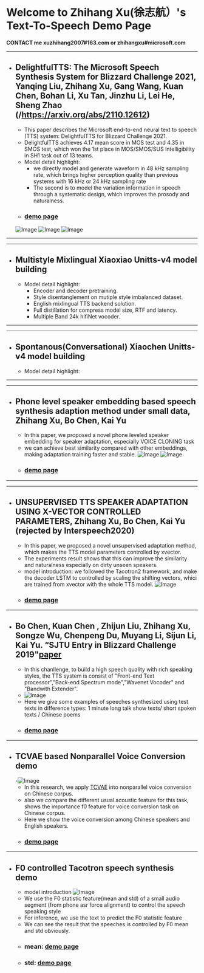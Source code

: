 # Welcome to Zhihang Xu(徐志航）'s Text-To-Speech Demo Page
**CONTACT me xuzhihang2007#163.com or zhihangxu#microsoft.com**

***
- ## DelightfulTTS: The Microsoft Speech Synthesis System for Blizzard Challenge 2021, Yanqing Liu, Zhihang Xu, Gang Wang, Kuan Chen, Bohan Li, Xu Tan, Jinzhu Li, Lei He, Sheng Zhao (/https://arxiv.org/abs/2110.12612)
  - This paper describes the Microsoft end-to-end neural text to speech (TTS) system: DelightfulTTS for Blizzard Challenge 2021. 
  - DelightfulTTS achieves 4.17 mean score in MOS test and 4.35 in SMOS test, which won the 1st place in MOS/SMOS/SUS intelligibility in SH1 task out of 13 teams.
  - Model detail highlight: 
    - we directly model and generate waveform in 48 kHz sampling rate, which brings higher perception quality than previous systems with 16 kHz or 24 kHz sampling rate
    - The second is to model the variation information in speech through a systematic design, which improves the prosody and naturalness. 
  - ### [demo page](/htmls/bc2021.html)
  ![Image](/pic/bc2021/struct.png)
  ![Image](/pic/bc2021/MOS.jpg) ![Image](/pic/bc2021/SMOS.png)

***

***
- ## Multistyle Mixlingual Xiaoxiao Unitts-v4 model building
  - Model detail highlight: 
    - Encoder and decoder pretraining.
    - Style disentanglement on mutiple style imbalanced dataset.
    - English mixlingual TTS backend solution.
    - Full distillation for compress model size, RTF and latency.
    - Multiple Band 24k hifiNet vocoder.
***

***
- ## Spontanous(Conversational) Xiaochen Unitts-v4 model building
  - Model detail highlight: 
***

***
- ## Phone level speaker embedding based speech synthesis adaption method under small data, Zhihang Xu, Bo Chen, Kai Yu
  - In this paper, we proposed a novel phone leveled speaker embedding for speaker adaptation, especially VOICE CLONING task
  - we can achieve best similarity compared with other embeddings, making adaptation training faster and stable.
  ![Image](/pic/phnemb/durian.png)
  ![Image](/pic/phnemb/ref_encoder.png)
  - ### [demo page](/htmls/phn-emb.html)
***


***
- ## UNSUPERVISED TTS SPEAKER ADAPTATION USING X-VECTOR CONTROLLED PARAMETERS, Zhihang Xu, Bo Chen, Kai Yu (rejected by Interspeech2020)
  - In this paper, we proposed a novel unsupervised adaptation method, which makes the TTS model parameters controlled by xvector.
  - The experiments result shows that this can improve the similarity and naturalness especially on dirty unseen speakers.
  - model introduction: we followed the Tacotron2 framework, and make the decoder LSTM to controlled by scaling the shifting vectors, whici are trained from xvector with the whole TTS model.
  ![Image](/pic/xvec/tacotron.png)
  - ### [demo page](/htmls/xvec-tts.html)
***

- ## Bo Chen, Kuan Chen , Zhijun Liu, Zhihang Xu, Songze Wu, Chenpeng Du, Muyang Li, Sijun Li, Kai Yu. “SJTU Entry in Blizzard Challenge 2019"[paper](http://www.festvox.org/blizzard/bc2019/sjtu_blizzardchallenge2019.pdf)
  - In this chanllenge, to build a high speech quality with rich speaking styles, the TTS system is consist of "Front-end Text processor","Back-end Spectrum mode","Wavenet Vocoder" and "Bandwith Extender".
  - ![Image](/pic/bc2019/struc1.png)
  - Here we give some examples of speeches synthesized using test texts in difference types: 1 minute long talk show texts/ short spoken texts / Chinese poems
  - ### [demo page](/htmls/bc2019.html)
***

- ## TCVAE based Nonparallel Voice Conversion demo
  -![Image](/pic/vae-vc/vae-vc2.jpg)
  - In this research, we apply [TCVAE](https://arxiv.org/pdf/1802.04942.pdf) into nonparallel voice conversion on Chinese corpus.
  - also we compare the different usual acoustic feature for this task, shows the importance f0 feature for voice conversion task on Chinese corpus.
  - Here we show the voice conversion among Chinese speakers and English speakers.
  - ### [demo page](/htmls/vae-vc.html)

***
- ## F0 controlled Tacotron speech synthesis demo
  - model introduction
  ![Image](/pic/f0/f0-struc.png)
  - We use the F0 statistic feature(mean and std) of a small audio segment (from phone asr force alignment) to control the speech speaking style
  - For inference, we use the text to predict the F0 statistic feature
  - We can see the result that the speeches is controlled by F0 mean and std obviously.
   - ### mean: [demo page](https://dazenhom.github.io/sjtu_tts_report/20181023/mean/mean.html)
   - ### std: [demo page](https://dazenhom.github.io/sjtu_tts_report/20181023/mean/mean.html)
